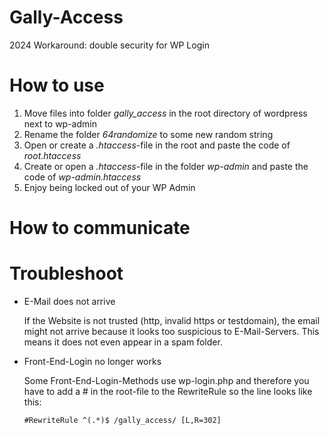 # Gally-Access
2024 Workaround: double security for WP Login

# How to use 
1. Move files into folder _gally_access_ in the root directory of wordpress next to wp-admin
2. Rename the folder _64randomize_ to some new random string
3. Open or create a _.htaccess_-file in the root and paste the code of _root.htaccess_
4. Create or open a _.htaccess_-file in the folder _wp-admin_ and paste the code of _wp-admin.htaccess_
5. Enjoy being locked out of your WP Admin 

# How to communicate


# Troubleshoot
- E-Mail does not arrive

  If the Website is not trusted (http, invalid https or testdomain), the email might not arrive because it looks too suspicious to E-Mail-Servers. This means it does not even appear in a spam folder.

- Front-End-Login no longer works

  Some Front-End-Login-Methods use wp-login.php and therefore you have to add a # in the root-file to the RewriteRule so the line looks like this:
  ```
  #RewriteRule ^(.*)$ /gally_access/ [L,R=302]
  ```
